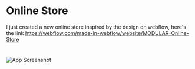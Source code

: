 # Online Store

I just created a new online store inspired by the design on webflow, here's the link
https://webflow.com/made-in-webflow/website/MODULAR-Online-Store

#

![App Screenshot](https://i.imgur.com/E94wsb2.png)
